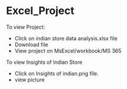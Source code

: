 # Excel_Project
To view Project:
 * Click on indian store data analysis.xlsx file
 * Download file
 * View project on MsExcel/workbook/MS 365

To view Insights of Indian Store 
 * Click on Insights of indian.png file.
 * view picture
